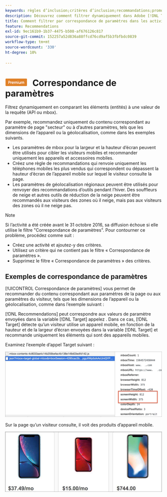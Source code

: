 ```yaml
---
keywords: règles d’inclusion;critères d’inclusion;recommandations;promotion;promotions;filtrage dynamique;dynamique;correspondance des paramètres
description: Découvrez comment filtrer dynamiquement dans Adobe [!DNL Target] Recommendations en comparant les éléments (entités) à une valeur de la requête (API ou mbox).
title: Comment filtrer par correspondance de paramètres dans les activités Recommendations ?
feature: Recommendations
exl-id: 9ec161b9-1b37-4475-b508-af676126c817
source-git-commit: 152257a52d836a88ffcd76cd9af5b3fbfbdc0839
workflow-type: tm+mt
source-wordcount: '330'
ht-degree: 10%

---
```


# ![PREMIUM](/help/main/assets/premium.png) Correspondance de paramètres

Filtrez dynamiquement en comparant les éléments (entités) à une valeur de la requête (API ou mbox).

Par exemple, recommandez uniquement du contenu correspondant au paramètre de page &quot;secteur&quot; ou à d’autres paramètres, tels que les dimensions de l’appareil ou la géolocalisation, comme dans les exemples suivants.

* Les paramètres de mbox pour la largeur et la hauteur d’écran peuvent être utilisés pour cibler les visiteurs mobiles et recommander uniquement les appareils et accessoires mobiles.
* Créez une règle de recommandations qui renvoie uniquement les téléphones mobiles les plus vendus qui correspondent ou dépassent la hauteur d’écran de l’appareil mobile sur lequel le visiteur consulte la page.
* Les paramètres de géolocalisation régionaux peuvent être utilisés pour renvoyer des recommandations d’outils pendant l’hiver. Des souffleurs de neige et autres outils de réduction de la neige peuvent être recommandés aux visiteurs des zones où il neige, mais pas aux visiteurs des zones où il ne neige pas.

>[!NOTE]
>
>Si l’activité a été créée avant le 31 octobre 2016, sa diffusion échoue si elle utilise le filtre &quot;Correspondance de paramètres&quot;. Pour contourner ce problème, procédez comme suit :
>
>* Créez une activité et ajoutez-y des critères.
>* Utilisez un critère qui ne contient pas le filtre « Correspondance de paramètres ».
>* Supprimez le filtre « Correspondance de paramètres » des critères.


## Exemples de correspondance de paramètres

[!UICONTROL Correspondance de paramètres] vous permet de recommander du contenu correspondant aux paramètres de la page ou aux paramètres du visiteur, tels que les dimensions de l’appareil ou la géolocalisation, comme dans l’exemple suivant :

[!DNL Recommendations] peut correspondre aux valeurs de paramètre envoyées dans la variable [!DNL Target] appelez . Dans ce cas, [!DNL Target] détecte qu’un visiteur utilise un appareil mobile, en fonction de la hauteur et de la largeur d’écran envoyées dans la variable [!DNL Target] et recommande uniquement les éléments qui sont des appareils mobiles.

Examinez l’exemple d’appel Target suivant :

![Appel de Target](/help/main/c-recommendations/c-algorithms/assets/example-target-call-2.png)

Sur la page qu’un visiteur consulte, il voit des produits d’appareil mobile.

![Produits pour appareils mobiles](/help/main/c-recommendations/c-algorithms/assets/phones.png)
